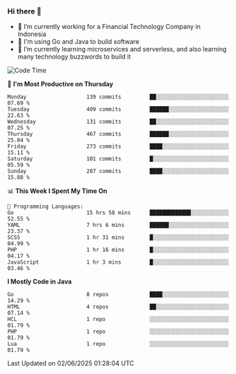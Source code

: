 ### Hi there 👋

<!--
**mazzama/mazzama** is a ✨ _special_ ✨ repository because its `README.md` (this file) appears on your GitHub profile.

Here are some ideas to get you started:

- 🔭 I’m currently working on ...
- 🌱 I’m currently learning ...
- 👯 I’m looking to collaborate on ...
- 🤔 I’m looking for help with ...
- 💬 Ask me about ...
- 📫 How to reach me: ...
- 😄 Pronouns: ...
- ⚡ Fun fact: ...
-->

- 🔭 I’m currently working for a Financial Technology Company in Indonesia
- :gun: I'm using Go and Java to build software
- 🌱 I’m currently learning microservices and serverless, and also learning many technology buzzwords to build it

<!--START_SECTION:waka-->
![Code Time](http://img.shields.io/badge/Code%20Time-3%2C967%20hrs%2018%20mins-blue)

📅 **I'm Most Productive on Thursday** 

```text
Monday                   139 commits         ██░░░░░░░░░░░░░░░░░░░░░░░   07.69 % 
Tuesday                  409 commits         ██████░░░░░░░░░░░░░░░░░░░   22.63 % 
Wednesday                131 commits         ██░░░░░░░░░░░░░░░░░░░░░░░   07.25 % 
Thursday                 467 commits         ██████░░░░░░░░░░░░░░░░░░░   25.84 % 
Friday                   273 commits         ████░░░░░░░░░░░░░░░░░░░░░   15.11 % 
Saturday                 101 commits         █░░░░░░░░░░░░░░░░░░░░░░░░   05.59 % 
Sunday                   287 commits         ████░░░░░░░░░░░░░░░░░░░░░   15.88 % 
```


📊 **This Week I Spent My Time On** 

```text
💬 Programming Languages: 
Go                       15 hrs 58 mins      █████████████░░░░░░░░░░░░   52.55 % 
YAML                     7 hrs 6 mins        ██████░░░░░░░░░░░░░░░░░░░   23.37 % 
SCSS                     1 hr 31 mins        █░░░░░░░░░░░░░░░░░░░░░░░░   04.99 % 
PHP                      1 hr 16 mins        █░░░░░░░░░░░░░░░░░░░░░░░░   04.17 % 
JavaScript               1 hr 3 mins         █░░░░░░░░░░░░░░░░░░░░░░░░   03.46 % 
```

**I Mostly Code in Java** 

```text
Go                       8 repos             ████░░░░░░░░░░░░░░░░░░░░░   14.29 % 
HTML                     4 repos             ██░░░░░░░░░░░░░░░░░░░░░░░   07.14 % 
HCL                      1 repo              ░░░░░░░░░░░░░░░░░░░░░░░░░   01.79 % 
PHP                      1 repo              ░░░░░░░░░░░░░░░░░░░░░░░░░   01.79 % 
Lua                      1 repo              ░░░░░░░░░░░░░░░░░░░░░░░░░   01.79 % 
```




 Last Updated on 02/06/2025 01:28:04 UTC
<!--END_SECTION:waka-->
